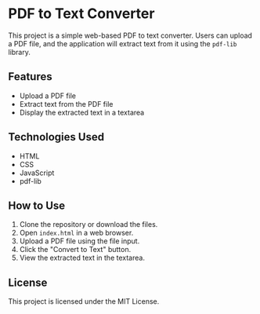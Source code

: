# PDF to Text Converter

This project is a simple web-based PDF to text converter. Users can upload a PDF file, and the application will extract text from it using the `pdf-lib` library.

## Features

- Upload a PDF file
- Extract text from the PDF file
- Display the extracted text in a textarea

## Technologies Used

- HTML
- CSS
- JavaScript
- pdf-lib

## How to Use

1. Clone the repository or download the files.
2. Open `index.html` in a web browser.
3. Upload a PDF file using the file input.
4. Click the "Convert to Text" button.
5. View the extracted text in the textarea.

## License

This project is licensed under the MIT License.
